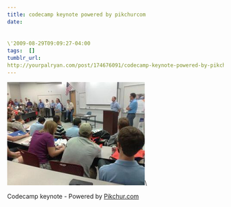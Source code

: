 ```yaml
---
title: codecamp keynote powered by pikchurcom
date:


\'2009-08-29T09:09:27-04:00  
tags:  [] 
tumblr_url:
http://yourpalryan.com/post/174676091/codecamp-keynote-powered-by-pikchurcom
---
```

![](/assets/images/tumblr/tumblr_kp537pUlhy1qz77obo1_400.jpg)\

Codecamp keynote - Powered by [Pikchur.com](http://Pikchur.com)
